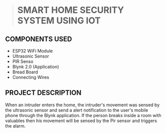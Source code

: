 > # **SMART HOME SECURITY SYSTEM USING IOT**
<h2>COMPONENTS USED</h2>
<ul>
 
  <li>ESP32 WiFi Module</li>
  <li>Ultrasonic Sensor</li>
  <li>PIR Senso</li>
  <li>Blynk 2.0 (Application)</li>
  <li>Bread Board</li>
  <li>Connecting Wires</li>
</ul>
<h2>PROJECT DESCRIPTION</h2>
<p>When an intruder enters the home, the intruder's movement was sensed by the ultrasonic sensor and send a alert notification to the user's mobile phone through the Blynk application. If the person breaks inside a room with valuables then his movement will be sensed by the Pir sensor and triggers the alarm.<p>


